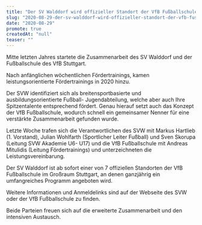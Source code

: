 ```yaml
---
title: "Der SV Walddorf wird offizieller Standort der VfB Fußballschule"
slug: "2020-08-29-der-sv-walddorf-wird-offizieller-standort-der-vfb-fussballschule"
date: "2020-08-29"
promote: true
createdAt: "null"
teaser: ""
---
```

Mitte letzten Jahres startete die Zusammenarbeit des SV Walddorf und der Fußballschule des VfB Stuttgart.


Nach anfänglichen wöchentlichen Fördertrainings, kamen leistungsorientierte Fördertrainings in 2020 hinzu.


Der SVW identifiziert sich als breitensportbasierte und ausbildungsorientierte Fußball- Jugendabteilung, welche aber auch Ihre Spitzentalente entsprechend fördert. Genau hierauf setzt auch das Konzept der VfB Fußballschule, wodurch schnell ein gemeinsamer Nenner für eine verstärkte Zusammenarbeit gefunden wurde.


Letzte Woche trafen sich die Verantwortlichen des SVW mit Markus Hartlieb (1. Vorstand), Julian Wohlfarth (Sportlicher Leiter Fußball) und Sven Skorupa (Leitung SVW Akademie U6- U17) und die VfB Fußballschule mit Andreas Mitulidis (Leitung Fördertrainings) und unterzeichneten die Leistungsvereinbarung.


Der SV Walddorf ist ab sofort einer von 7 offiziellen Standorten der VfB Fußballschule im Großraum Stuttgart, an denen ganzjährig ein umfangreiches Programm angeboten wird.


Weitere Informationen und Anmeldelinks sind auf der Webseite des SVW oder der VfB Fußballschule zu finden.


Beide Parteien freuen sich auf die erweiterte Zusammenarbeit und den intensiven Austausch.
